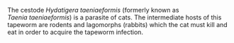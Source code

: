 [//]: # (Created by ./bin/manage_files.pl from ./species/Hydatigera_taeniaeformis/Hydatigera_taeniaeformis.about.html on Thu Jun 11 13:44:30 2020)
The cestode _Hydatigera taeniaeformis_ (formerly known as _Taenia taeniaeformis_) is a parasite of cats. The intermediate hosts of this tapeworm are rodents and lagomorphs (rabbits) which the cat must kill and eat in order to acquire the tapeworm infection.
